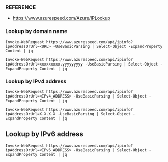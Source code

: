 
### REFERENCE
* https://www.azurespeed.com/Azure/IPLookup

### Lookup by domain name
```
Invoke-WebRequest https://www.azurespeed.com/api/ipinfo?ipAddressOrUrl=<URL> -UseBasicParsing | Select-Object -ExpandProperty Content | jq

Invoke-WebRequest https://www.azurespeed.com/api/ipinfo?ipAddressOrUrl=xxxxxxxxx.yyyyyyyyy -UseBasicParsing | Select-Object -ExpandProperty Content | jq
```

### Lookup by IPv4 address
```
Invoke-WebRequest https://www.azurespeed.com/api/ipinfo?ipAddressOrUrl=<IPv4_ADDRESS> -UseBasicParsing | Select-Object -ExpandProperty Content | jq

Invoke-WebRequest https://www.azurespeed.com/api/ipinfo?ipAddressOrUrl=X.X.X.X -UseBasicParsing | Select-Object -ExpandProperty Content | jq
```


## Lookup by IPv6 address
```
Invoke-WebRequest https://www.azurespeed.com/api/ipinfo?ipAddressOrUrl=<IPv6_ADDRESS> -UseBasicParsing | Select-Object -ExpandProperty Content | jq
```

